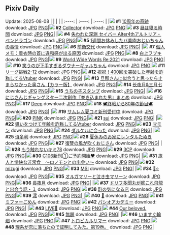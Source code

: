 ## Pixiv Daily
Update: 2025-08-08
|      |      |      |
| :----: | :----: | :----: |
|![](https://pixiv.microyu.workers.dev/c/240x480/img-master/img/2025/08/06/03/03/15/133539717_p0_master1200.jpg) **#1** [10周年の奇跡](https://www.pixiv.net/artworks/133539717) download: [JPG](https://pixiv.microyu.workers.dev/img-original/img/2025/08/06/03/03/15/133539717_p0.jpg) [PNG](https://pixiv.microyu.workers.dev/img-original/img/2025/08/06/03/03/15/133539717_p0.png)|![](https://pixiv.microyu.workers.dev/c/240x480/img-master/img/2025/08/06/00/24/46/133535742_p0_master1200.jpg) **#2** [Collector](https://www.pixiv.net/artworks/133535742) download: [JPG](https://pixiv.microyu.workers.dev/img-original/img/2025/08/06/00/24/46/133535742_p0.jpg) [PNG](https://pixiv.microyu.workers.dev/img-original/img/2025/08/06/00/24/46/133535742_p0.png)|![](https://pixiv.microyu.workers.dev/c/240x480/img-master/img/2025/08/06/20/43/54/133562795_p0_master1200.jpg) **#3** [昼は寝る時間](https://www.pixiv.net/artworks/133562795) download: [JPG](https://pixiv.microyu.workers.dev/img-original/img/2025/08/06/20/43/54/133562795_p0.jpg) [PNG](https://pixiv.microyu.workers.dev/img-original/img/2025/08/06/20/43/54/133562795_p0.png)|
|![](https://pixiv.microyu.workers.dev/c/240x480/img-master/img/2025/08/06/00/00/23/133534446_p0_master1200.jpg) **#4** [失われた深淵 セイバー Alter4thアルトリア・ペンドラゴン](https://www.pixiv.net/artworks/133534446) download: [JPG](https://pixiv.microyu.workers.dev/img-original/img/2025/08/06/00/00/23/133534446_p0.jpg) [PNG](https://pixiv.microyu.workers.dev/img-original/img/2025/08/06/00/00/23/133534446_p0.png)|![](https://pixiv.microyu.workers.dev/c/240x480/img-master/img/2025/08/07/00/01/03/133571647_p0_master1200.jpg) **#5** [1週間お休みしたバ美肉おじいちゃんの事情](https://www.pixiv.net/artworks/133571647) download: [JPG](https://pixiv.microyu.workers.dev/img-original/img/2025/08/07/00/01/03/133571647_p0.jpg) [PNG](https://pixiv.microyu.workers.dev/img-original/img/2025/08/07/00/01/03/133571647_p0.png)|![](https://pixiv.microyu.workers.dev/c/240x480/img-master/img/2025/08/07/00/00/11/133571359_p0_master1200.jpg) **#6** [前衛交代](https://www.pixiv.net/artworks/133571359) download: [JPG](https://pixiv.microyu.workers.dev/img-original/img/2025/08/07/00/00/11/133571359_p0.jpg) [PNG](https://pixiv.microyu.workers.dev/img-original/img/2025/08/07/00/00/11/133571359_p0.png)|
|![](https://pixiv.microyu.workers.dev/c/240x480/img-master/img/2025/08/07/06/00/05/133579427_p0_master1200.jpg) **#7** [個人メモ：着衣時の首に違和感が出る原因](https://www.pixiv.net/artworks/133579427) download: [JPG](https://pixiv.microyu.workers.dev/img-original/img/2025/08/07/06/00/05/133579427_p0.jpg) [PNG](https://pixiv.microyu.workers.dev/img-original/img/2025/08/07/06/00/05/133579427_p0.png)|![](https://pixiv.microyu.workers.dev/c/240x480/img-master/img/2025/08/06/00/02/24/133534738_p0_master1200.jpg) **#8** [白上フブキ](https://www.pixiv.net/artworks/133534738) download: [JPG](https://pixiv.microyu.workers.dev/img-original/img/2025/08/06/00/02/24/133534738_p0.jpg) [PNG](https://pixiv.microyu.workers.dev/img-original/img/2025/08/06/00/02/24/133534738_p0.png)|![](https://pixiv.microyu.workers.dev/c/240x480/img-master/img/2025/08/07/12/00/06/133585425_p0_master1200.jpg) **#9** [World Wide Words Re:2021](https://www.pixiv.net/artworks/133585425) download: [JPG](https://pixiv.microyu.workers.dev/img-original/img/2025/08/07/12/00/06/133585425_p0.jpg) [PNG](https://pixiv.microyu.workers.dev/img-original/img/2025/08/07/12/00/06/133585425_p0.png)|
|![](https://pixiv.microyu.workers.dev/c/240x480/img-master/img/2025/08/06/00/00/11/133534342_p0_master1200.jpg) **#10** [笑うのが下手すぎるダウナーギャルちゃん](https://www.pixiv.net/artworks/133534342) download: [JPG](https://pixiv.microyu.workers.dev/img-original/img/2025/08/06/00/00/11/133534342_p0.jpg) [PNG](https://pixiv.microyu.workers.dev/img-original/img/2025/08/06/00/00/11/133534342_p0.png)|![](https://pixiv.microyu.workers.dev/c/240x480/img-master/img/2025/08/06/20/52/40/133563088_p0_master1200.jpg) **#11** [リーグ挑戦2-12](https://www.pixiv.net/artworks/133563088) download: [JPG](https://pixiv.microyu.workers.dev/img-original/img/2025/08/06/20/52/40/133563088_p0.jpg) [PNG](https://pixiv.microyu.workers.dev/img-original/img/2025/08/06/20/52/40/133563088_p0.png)|![](https://pixiv.microyu.workers.dev/c/240x480/img-master/img/2025/08/06/21/19/49/133564334_p0_master1200.jpg) **#12** [祝祝！400回を突破した年齢を詐称してるVtuber](https://www.pixiv.net/artworks/133564334) download: [JPG](https://pixiv.microyu.workers.dev/img-original/img/2025/08/06/21/19/49/133564334_p0.jpg) [PNG](https://pixiv.microyu.workers.dev/img-original/img/2025/08/06/21/19/49/133564334_p0.png)|
|![](https://pixiv.microyu.workers.dev/c/240x480/img-master/img/2025/08/06/00/00/22/133534436_p0_master1200.jpg) **#13** [旦那さんに似合うと思ったら止まらなかった奥さん【カラー版】](https://www.pixiv.net/artworks/133534436) download: [JPG](https://pixiv.microyu.workers.dev/img-original/img/2025/08/06/00/00/22/133534436_p0.jpg) [PNG](https://pixiv.microyu.workers.dev/img-original/img/2025/08/06/00/00/22/133534436_p0.png)|![](https://pixiv.microyu.workers.dev/c/240x480/img-master/img/2025/08/06/19/40/55/133560260_p0_master1200.jpg) **#14** [长夜月&三月七](https://www.pixiv.net/artworks/133560260) download: [JPG](https://pixiv.microyu.workers.dev/img-original/img/2025/08/06/19/40/55/133560260_p0.jpg) [PNG](https://pixiv.microyu.workers.dev/img-original/img/2025/08/06/19/40/55/133560260_p0.png)|![](https://pixiv.microyu.workers.dev/c/240x480/img-master/img/2025/08/07/07/14/22/133580640_p0_master1200.jpg) **#15** [うちの子スタンプ](https://www.pixiv.net/artworks/133580640) download: [JPG](https://pixiv.microyu.workers.dev/img-original/img/2025/08/07/07/14/22/133580640_p0.jpg) [PNG](https://pixiv.microyu.workers.dev/img-original/img/2025/08/07/07/14/22/133580640_p0.png)|
|![](https://pixiv.microyu.workers.dev/c/240x480/img-master/img/2025/08/06/22/24/26/133567198_p0_master1200.jpg) **#16** [にじさんじギャングスター二次創作『巻き込まれた男』まとめ](https://www.pixiv.net/artworks/133567198) download: [JPG](https://pixiv.microyu.workers.dev/img-original/img/2025/08/06/22/24/26/133567198_p0.jpg) [PNG](https://pixiv.microyu.workers.dev/img-original/img/2025/08/06/22/24/26/133567198_p0.png)|![](https://pixiv.microyu.workers.dev/c/240x480/img-master/img/2025/08/06/00/00/12/133534353_p0_master1200.jpg) **#17** [Deep](https://www.pixiv.net/artworks/133534353) download: [JPG](https://pixiv.microyu.workers.dev/img-original/img/2025/08/06/00/00/12/133534353_p0.jpg) [PNG](https://pixiv.microyu.workers.dev/img-original/img/2025/08/06/00/00/12/133534353_p0.png)|![](https://pixiv.microyu.workers.dev/c/240x480/img-master/img/2025/08/06/22/47/17/133568195_p0_master1200.jpg) **#18** [🕊️終戦から80年の節目🕊️](https://www.pixiv.net/artworks/133568195) download: [JPG](https://pixiv.microyu.workers.dev/img-original/img/2025/08/06/22/47/17/133568195_p0.jpg) [PNG](https://pixiv.microyu.workers.dev/img-original/img/2025/08/06/22/47/17/133568195_p0.png)|
|![](https://pixiv.microyu.workers.dev/c/240x480/img-master/img/2025/08/07/00/00/30/133571515_p0_master1200.jpg) **#19** [サムレム夏コミ新刊受付中](https://www.pixiv.net/artworks/133571515) download: [JPG](https://pixiv.microyu.workers.dev/img-original/img/2025/08/07/00/00/30/133571515_p0.jpg) [PNG](https://pixiv.microyu.workers.dev/img-original/img/2025/08/07/00/00/30/133571515_p0.png)|![](https://pixiv.microyu.workers.dev/c/240x480/img-master/img/2025/08/06/00/00/16/133534389_p0_master1200.jpg) **#20** [PINK](https://www.pixiv.net/artworks/133534389) download: [JPG](https://pixiv.microyu.workers.dev/img-original/img/2025/08/06/00/00/16/133534389_p0.jpg) [PNG](https://pixiv.microyu.workers.dev/img-original/img/2025/08/06/00/00/16/133534389_p0.png)|![](https://pixiv.microyu.workers.dev/c/240x480/img-master/img/2025/08/06/14/32/48/133551781_p0_master1200.jpg) **#21** [sui](https://www.pixiv.net/artworks/133551781) download: [JPG](https://pixiv.microyu.workers.dev/img-original/img/2025/08/06/14/32/48/133551781_p0.jpg) [PNG](https://pixiv.microyu.workers.dev/img-original/img/2025/08/06/14/32/48/133551781_p0.png)|
|![](https://pixiv.microyu.workers.dev/c/240x480/img-master/img/2025/08/07/21/12/01/133600909_p0_master1200.jpg) **#22** [狙いをつけて年齢を詐称してるVtuber](https://www.pixiv.net/artworks/133600909) download: [JPG](https://pixiv.microyu.workers.dev/img-original/img/2025/08/07/21/12/01/133600909_p0.jpg) [PNG](https://pixiv.microyu.workers.dev/img-original/img/2025/08/07/21/12/01/133600909_p0.png)|![](https://pixiv.microyu.workers.dev/c/240x480/img-master/img/2025/08/06/19/26/22/133559711_p0_master1200.jpg) **#23** [マモン](https://www.pixiv.net/artworks/133559711) download: [JPG](https://pixiv.microyu.workers.dev/img-original/img/2025/08/06/19/26/22/133559711_p0.jpg) [PNG](https://pixiv.microyu.workers.dev/img-original/img/2025/08/06/19/26/22/133559711_p0.png)|![](https://pixiv.microyu.workers.dev/c/240x480/img-master/img/2025/08/06/07/00/09/133543081_p0_master1200.jpg) **#24** [ダルケルに会った](https://www.pixiv.net/artworks/133543081) download: [JPG](https://pixiv.microyu.workers.dev/img-original/img/2025/08/06/07/00/09/133543081_p0.jpg) [PNG](https://pixiv.microyu.workers.dev/img-original/img/2025/08/06/07/00/09/133543081_p0.png)|
|![](https://pixiv.microyu.workers.dev/c/240x480/img-master/img/2025/08/07/14/47/34/133589150_p0_master1200.jpg) **#25** [诗多利](https://www.pixiv.net/artworks/133589150) download: [JPG](https://pixiv.microyu.workers.dev/img-original/img/2025/08/07/14/47/34/133589150_p0.jpg) [PNG](https://pixiv.microyu.workers.dev/img-original/img/2025/08/07/14/47/34/133589150_p0.png)|![](https://pixiv.microyu.workers.dev/c/240x480/img-master/img/2025/08/07/12/20/24/133585967_p0_master1200.jpg) **#26** [夏休みのお家にレンタルたぬき](https://www.pixiv.net/artworks/133585967) download: [JPG](https://pixiv.microyu.workers.dev/img-original/img/2025/08/07/12/20/24/133585967_p0.jpg) [PNG](https://pixiv.microyu.workers.dev/img-original/img/2025/08/07/12/20/24/133585967_p0.png)|![](https://pixiv.microyu.workers.dev/c/240x480/img-master/img/2025/08/07/18/22/16/133594503_p0_master1200.jpg) **#27** [復讐の風が吹くおじさん](https://www.pixiv.net/artworks/133594503) download: [JPG](https://pixiv.microyu.workers.dev/img-original/img/2025/08/07/18/22/16/133594503_p0.jpg) [PNG](https://pixiv.microyu.workers.dev/img-original/img/2025/08/07/18/22/16/133594503_p0.png)|
|![](https://pixiv.microyu.workers.dev/c/240x480/img-master/img/2025/08/06/14/50/45/133552119_p0_master1200.jpg) **#28** [もう触れないキミ78](https://www.pixiv.net/artworks/133552119) download: [JPG](https://pixiv.microyu.workers.dev/img-original/img/2025/08/06/14/50/45/133552119_p0.jpg) [PNG](https://pixiv.microyu.workers.dev/img-original/img/2025/08/06/14/50/45/133552119_p0.png)|![](https://pixiv.microyu.workers.dev/c/240x480/img-master/img/2025/08/06/01/00/29/133536953_p0_master1200.jpg) **#29** [3CP](https://www.pixiv.net/artworks/133536953) download: [JPG](https://pixiv.microyu.workers.dev/img-original/img/2025/08/06/01/00/29/133536953_p0.jpg) [PNG](https://pixiv.microyu.workers.dev/img-original/img/2025/08/06/01/00/29/133536953_p0.png)|![](https://pixiv.microyu.workers.dev/c/240x480/img-master/img/2025/08/07/06/00/15/133579466_p0_master1200.jpg) **#30** [C106新刊①ご予約開始♥](https://www.pixiv.net/artworks/133579466) download: [JPG](https://pixiv.microyu.workers.dev/img-original/img/2025/08/07/06/00/15/133579466_p0.jpg) [PNG](https://pixiv.microyu.workers.dev/img-original/img/2025/08/07/06/00/15/133579466_p0.png)|
|![](https://pixiv.microyu.workers.dev/c/240x480/img-master/img/2025/08/06/21/53/26/133565711_p0_master1200.jpg) **#31** [旅人と愉快な非常食　～ロノモンとの出会い～](https://www.pixiv.net/artworks/133565711) download: [JPG](https://pixiv.microyu.workers.dev/img-original/img/2025/08/06/21/53/26/133565711_p0.jpg) [PNG](https://pixiv.microyu.workers.dev/img-original/img/2025/08/06/21/53/26/133565711_p0.png)|![](https://pixiv.microyu.workers.dev/c/240x480/img-master/img/2025/08/06/00/00/22/133534440_p0_master1200.jpg) **#32** [mizugi](https://www.pixiv.net/artworks/133534440) download: [JPG](https://pixiv.microyu.workers.dev/img-original/img/2025/08/06/00/00/22/133534440_p0.jpg) [PNG](https://pixiv.microyu.workers.dev/img-original/img/2025/08/06/00/00/22/133534440_p0.png)|![](https://pixiv.microyu.workers.dev/c/240x480/img-master/img/2025/08/06/18/00/07/133556445_p0_master1200.jpg) **#33** [MSI](https://www.pixiv.net/artworks/133556445) download: [JPG](https://pixiv.microyu.workers.dev/img-original/img/2025/08/06/18/00/07/133556445_p0.jpg) [PNG](https://pixiv.microyu.workers.dev/img-original/img/2025/08/06/18/00/07/133556445_p0.png)|
|![](https://pixiv.microyu.workers.dev/c/240x480/img-master/img/2025/08/07/12/27/07/133586105_p0_master1200.jpg) **#34** [🐉⭐](https://www.pixiv.net/artworks/133586105) download: [JPG](https://pixiv.microyu.workers.dev/img-original/img/2025/08/07/12/27/07/133586105_p0.jpg) [PNG](https://pixiv.microyu.workers.dev/img-original/img/2025/08/07/12/27/07/133586105_p0.png)|![](https://pixiv.microyu.workers.dev/c/240x480/img-master/img/2025/08/06/00/16/55/133535446_p0_master1200.jpg) **#35** [オルガマリーと泣き虫マリーン](https://www.pixiv.net/artworks/133535446) download: [JPG](https://pixiv.microyu.workers.dev/img-original/img/2025/08/06/00/16/55/133535446_p0.jpg) [PNG](https://pixiv.microyu.workers.dev/img-original/img/2025/08/06/00/16/55/133535446_p0.png)|![](https://pixiv.microyu.workers.dev/c/240x480/img-master/img/2025/08/07/00/00/11/133571360_p0_master1200.jpg) **#36** [長夜月](https://www.pixiv.net/artworks/133571360) download: [JPG](https://pixiv.microyu.workers.dev/img-original/img/2025/08/07/00/00/11/133571360_p0.jpg) [PNG](https://pixiv.microyu.workers.dev/img-original/img/2025/08/07/00/00/11/133571360_p0.png)|
|![](https://pixiv.microyu.workers.dev/c/240x480/img-master/img/2025/08/07/11/56/47/133585328_p0_master1200.jpg) **#37** [ドリフ多聞丸が艦これ飛龍と出会う話・１](https://www.pixiv.net/artworks/133585328) download: [JPG](https://pixiv.microyu.workers.dev/img-original/img/2025/08/07/11/56/47/133585328_p0.jpg) [PNG](https://pixiv.microyu.workers.dev/img-original/img/2025/08/07/11/56/47/133585328_p0.png)|![](https://pixiv.microyu.workers.dev/c/240x480/img-master/img/2025/08/06/00/34/08/133536120_p0_master1200.jpg) **#38** [町の気になる店](https://www.pixiv.net/artworks/133536120) download: [JPG](https://pixiv.microyu.workers.dev/img-original/img/2025/08/06/00/34/08/133536120_p0.jpg) [PNG](https://pixiv.microyu.workers.dev/img-original/img/2025/08/06/00/34/08/133536120_p0.png)|![](https://pixiv.microyu.workers.dev/c/240x480/img-master/img/2025/08/07/00/15/30/133572438_p0_master1200.jpg) **#39** [澪](https://www.pixiv.net/artworks/133572438) download: [JPG](https://pixiv.microyu.workers.dev/img-original/img/2025/08/07/00/15/30/133572438_p0.jpg) [PNG](https://pixiv.microyu.workers.dev/img-original/img/2025/08/07/00/15/30/133572438_p0.png)|
|![](https://pixiv.microyu.workers.dev/c/240x480/img-master/img/2025/08/07/00/16/33/133572482_p0_master1200.jpg) **#40** [🐙](https://www.pixiv.net/artworks/133572482) download: [JPG](https://pixiv.microyu.workers.dev/img-original/img/2025/08/07/00/16/33/133572482_p0.jpg) [PNG](https://pixiv.microyu.workers.dev/img-original/img/2025/08/07/00/16/33/133572482_p0.png)|![](https://pixiv.microyu.workers.dev/c/240x480/img-master/img/2025/08/07/01/28/36/133574941_p0_master1200.jpg) **#41** [ミファーごめん](https://www.pixiv.net/artworks/133574941) download: [JPG](https://pixiv.microyu.workers.dev/img-original/img/2025/08/07/01/28/36/133574941_p0.jpg) [PNG](https://pixiv.microyu.workers.dev/img-original/img/2025/08/07/01/28/36/133574941_p0.png)|![](https://pixiv.microyu.workers.dev/c/240x480/img-master/img/2025/08/07/00/11/49/133572265_p0_master1200.jpg) **#42** [パシオアカデミー](https://www.pixiv.net/artworks/133572265) download: [JPG](https://pixiv.microyu.workers.dev/img-original/img/2025/08/07/00/11/49/133572265_p0.jpg) [PNG](https://pixiv.microyu.workers.dev/img-original/img/2025/08/07/00/11/49/133572265_p0.png)|
|![](https://pixiv.microyu.workers.dev/c/240x480/img-master/img/2025/08/06/11/17/55/133547493_p0_master1200.jpg) **#43** [LIVE💙](https://www.pixiv.net/artworks/133547493) download: [JPG](https://pixiv.microyu.workers.dev/img-original/img/2025/08/06/11/17/55/133547493_p0.jpg) [PNG](https://pixiv.microyu.workers.dev/img-original/img/2025/08/06/11/17/55/133547493_p0.png)|![](https://pixiv.microyu.workers.dev/c/240x480/img-master/img/2025/08/06/11/21/12/133547545_p0_master1200.jpg) **#44** [Our beloved.](https://www.pixiv.net/artworks/133547545) download: [JPG](https://pixiv.microyu.workers.dev/img-original/img/2025/08/06/11/21/12/133547545_p0.jpg) [PNG](https://pixiv.microyu.workers.dev/img-original/img/2025/08/06/11/21/12/133547545_p0.png)|![](https://pixiv.microyu.workers.dev/c/240x480/img-master/img/2025/08/06/00/00/16/133534391_p0_master1200.jpg) **#45** [無題](https://www.pixiv.net/artworks/133534391) download: [JPG](https://pixiv.microyu.workers.dev/img-original/img/2025/08/06/00/00/16/133534391_p0.jpg) [PNG](https://pixiv.microyu.workers.dev/img-original/img/2025/08/06/00/00/16/133534391_p0.png)|
|![](https://pixiv.microyu.workers.dev/c/240x480/img-master/img/2025/08/06/18/39/38/133558020_p0_master1200.jpg) **#46** [いますぐ輪廻](https://www.pixiv.net/artworks/133558020) download: [JPG](https://pixiv.microyu.workers.dev/img-original/img/2025/08/06/18/39/38/133558020_p0.jpg) [PNG](https://pixiv.microyu.workers.dev/img-original/img/2025/08/06/18/39/38/133558020_p0.png)|![](https://pixiv.microyu.workers.dev/c/240x480/img-master/img/2025/08/07/02/52/24/133576786_p0_master1200.jpg) **#47** [トロピカルサマー](https://www.pixiv.net/artworks/133576786) download: [JPG](https://pixiv.microyu.workers.dev/img-original/img/2025/08/07/02/52/24/133576786_p0.jpg) [PNG](https://pixiv.microyu.workers.dev/img-original/img/2025/08/07/02/52/24/133576786_p0.png)|![](https://pixiv.microyu.workers.dev/c/240x480/img-master/img/2025/08/07/18/40/32/133595067_p0_master1200.jpg) **#48** [理系が恋に落ちたので証明してみた。第19巻。](https://www.pixiv.net/artworks/133595067) download: [JPG](https://pixiv.microyu.workers.dev/img-original/img/2025/08/07/18/40/32/133595067_p0.jpg) [PNG](https://pixiv.microyu.workers.dev/img-original/img/2025/08/07/18/40/32/133595067_p0.png)|
